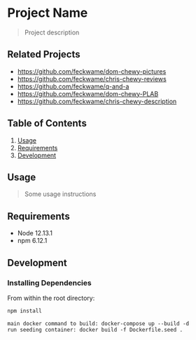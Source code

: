 # Project Name

> Project description

## Related Projects

  - https://github.com/feckwame/dom-chewy-pictures
  - https://github.com/feckwame/chris-chewy-reviews
  - https://github.com/feckwame/q-and-a
  - https://github.com/feckwame/dom-chewy-PLAB
  - https://github.com/feckwame/chris-chewy-description

## Table of Contents

1. [Usage](#Usage)
1. [Requirements](#requirements)
1. [Development](#development)

## Usage

> Some usage instructions

## Requirements

- Node 12.13.1
- npm 6.12.1

## Development

### Installing Dependencies

From within the root directory:

```sh
npm install
```
```docker 
main docker command to build: docker-compose up --build -d 
run seeding container: docker build -f Dockerfile.seed .
```
